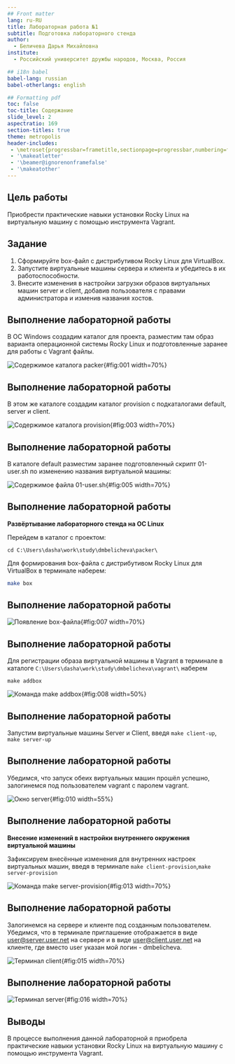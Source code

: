```yaml
---
## Front matter
lang: ru-RU
title: Лабораторная работа №1
subtitle: Подготовка лабораторного стенда
author:
  - Беличева Дарья Михайловна
institute:
  - Российский университет дружбы народов, Москва, Россия

## i18n babel
babel-lang: russian
babel-otherlangs: english

## Formatting pdf
toc: false
toc-title: Содержание
slide_level: 2
aspectratio: 169
section-titles: true
theme: metropolis
header-includes:
 - \metroset{progressbar=frametitle,sectionpage=progressbar,numbering=fraction}
 - '\makeatletter'
 - '\beamer@ignorenonframefalse'
 - '\makeatother'
---
```


## Цель работы

Приобрести практические навыки установки Rocky Linux на виртуальную машину с помощью инструмента Vagrant.

## Задание

1. Сформируйте box-файл с дистрибутивом Rocky Linux для VirtualBox.
2. Запустите виртуальные машины сервера и клиента и убедитесь в их работоспособности.
3. Внесите изменения в настройки загрузки образов виртуальных машин server и client, добавив пользователя с правами администратора и изменив названия хостов.

## Выполнение лабораторной работы

В ОС Windows создадим каталог для проекта, разместим там образ варианта операционной системы Rocky Linux и подготовленные заранее для работы с Vagrant файлы.

![Содержимое каталога packer](image/1.png){#fig:001 width=70%} 

## Выполнение лабораторной работы

В этом же каталоге создадим каталог provision с подкаталогами default, server и client.

![Содержимое каталога provision](image/3.png){#fig:003 width=70%}

## Выполнение лабораторной работы

В каталоге default разместим заранее подготовленный скрипт 01-user.sh по изменению названия виртуальной машины:

![Содержимое файла 01-user.sh](image/5.png){#fig:005 width=70%}

## Выполнение лабораторной работы

**Развёртывание лабораторного стенда на ОС Linux**

Перейдем в каталог с проектом:

```
cd C:\Users\dasha\work\study\dmbelicheva\packer\
```

Для формирования box-файла с дистрибутивом Rocky Linux для VirtualBox в терминале наберем:

```bash
make box
```

## Выполнение лабораторной работы

![Появление box-файла](image/7.png){#fig:007 width=70%}

## Выполнение лабораторной работы

Для регистрации образа виртуальной машины в Vagrant в терминале в каталоге `C:\Users\dasha\work\study\dmbelicheva\vagrant\` наберем

```
make addbox
```

![Команда make addbox](image/8.png){#fig:008 width=50%}

## Выполнение лабораторной работы

Запустим виртуальные машины Server и  Client, введя `make client-up`, `make server-up`

## Выполнение лабораторной работы

Убедимся, что запуск обеих виртуальных машин прошёл успешно, залогинемся под пользователем vagrant с паролем vagrant.

![Окно server](image/10.png){#fig:010 width=55%}

## Выполнение лабораторной работы

**Внесение изменений в настройки внутреннего окружения виртуальной машины**

Зафиксируем внесённые изменения для внутренних настроек виртуальных машин, введя в терминале `make client-provision`,`make server-provision`

![Команда make server-provision](image/13.png){#fig:013 width=70%}

## Выполнение лабораторной работы

Залогинемся на сервере и клиенте под созданным пользователем. Убедимся, что в терминале приглашение отображается в виде user@server.user.net на сервере и в виде user@client.user.net на клиенте, где вместо user указан мой логин - dmbelicheva.

![Терминал client](image/15.png){#fig:015 width=70%}

## Выполнение лабораторной работы

![Терминал server](image/16.png){#fig:016 width=70%}

## Выводы

В процессе выполнения данной лабораторной я приобрела практические навыки установки Rocky Linux на виртуальную машину с помощью инструмента Vagrant.
